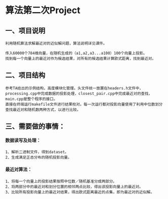 # 算法第二次Project

## 一、项目说明
    利用随机算法求解最近对的近似解问题，算法说明详见课件。

    传入60000个784维向量，在随机生成的（a1,a2,a3...a100）100个向量上投影。
    找到每一个向量上的最近对作为候选结果，对所有的候选结果计算欧式距离，找到最近对。

## 二、项目结构
    参考TA给出的示例结构，高度模块化管理。头文件统一放置在headers.h文件中，processing.cpp中完成数据的投影处理，closest_pair.cpp中完成最近对的查找，main.cpp是整个程序的接口。
    直接在终端运行makefile文件进行结果校对。每一次运行都对投影向量使用了利用中位数划分查找最近对和随机数两种方式，以进行比较。

## 三、需要做的事情：
#### 数据读写及处理：
    1、解析二进制文件，得到dataset。
    2、生成满足正态分布的随机投影向量。

#### 最近对算法：
    1、将每一个向量上的投影结果按照中位数／随机基准分成两部分。
    2、将两部分中的最近对和划分位置的相邻两点比较，得出该投影向量上的最近对。
    3、比较所有投影向量上的最近对结果，得出欧式距离最近的点集，即为最近对的近似解。

